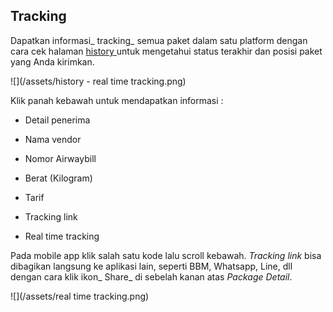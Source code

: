 ## Tracking

Dapatkan informasi_ tracking_ semua paket dalam satu platform dengan cara cek halaman [history ](https://paket.id/book/history)untuk mengetahui status terakhir dan posisi paket yang Anda kirimkan.

![](/assets/history - real time tracking.png)

Klik panah kebawah untuk mendapatkan informasi :

* Detail penerima

* Nama vendor

* Nomor Airwaybill

* Berat \(Kilogram\)

* Tarif

* Tracking link

* Real time tracking

Pada mobile app klik salah satu kode lalu scroll kebawah. _Tracking link_ bisa dibagikan langsung ke aplikasi lain, seperti BBM, Whatsapp, Line, dll dengan cara klik ikon_ Share_ di sebelah kanan atas _Package Detail_.

![](/assets/real time tracking.png)

